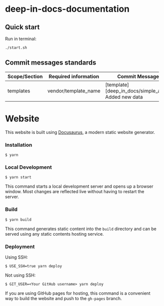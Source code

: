 # deep-in-docs-documentation


## Quick start

Run in terminal: 

```
./start.sh
```

## Commit messages standards

| Scope/Section | Required information | Commit Message                                       |
|---------------|----------------------|------------------------------------------------------|
| templates     | vendor/template_name | [template][deep_in_docs/simple_audit] Added new data |



# Website

This website is built using [Docusaurus](https://docusaurus.io/), a modern static website generator.

### Installation

```
$ yarn
```

### Local Development

```
$ yarn start
```

This command starts a local development server and opens up a browser window. Most changes are reflected live without having to restart the server.

### Build

```
$ yarn build
```

This command generates static content into the `build` directory and can be served using any static contents hosting service.

### Deployment

Using SSH:

```
$ USE_SSH=true yarn deploy
```

Not using SSH:

```
$ GIT_USER=<Your GitHub username> yarn deploy
```

If you are using GitHub pages for hosting, this command is a convenient way to build the website and push to the `gh-pages` branch.

